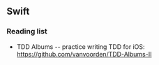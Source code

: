 ## Swift

### Reading list

* TDD Albums -- practice writing TDD for iOS: https://github.com/vanvoorden/TDD-Albums-II
